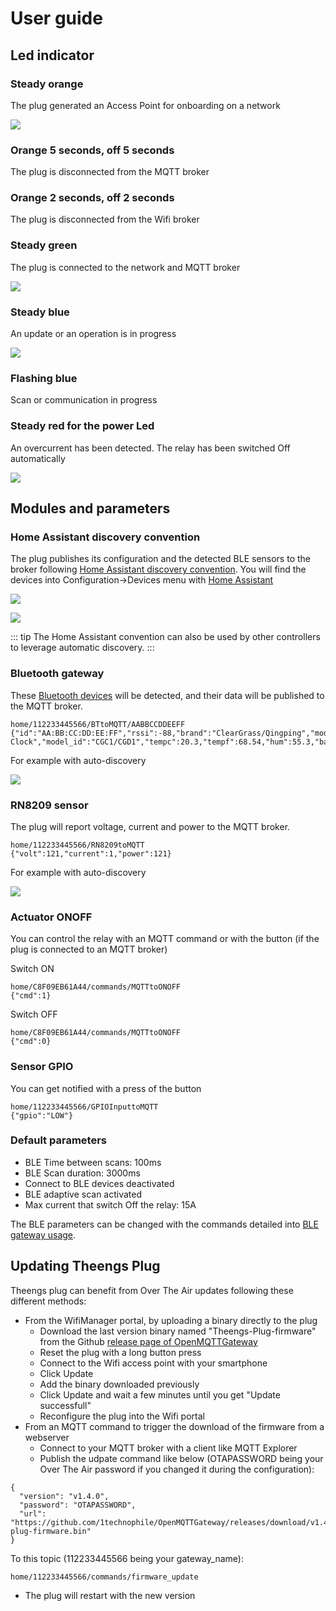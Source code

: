 # User guide

## Led indicator

### Steady orange
The plug generated an Access Point for onboarding on a network
<p align="left">
  <img src="./../img/Theengs-plug01-orange.png">
</p>

### Orange 5 seconds, off 5 seconds
The plug is disconnected from the MQTT broker

### Orange 2 seconds, off 2 seconds
The plug is disconnected from the Wifi broker

### Steady green
The plug is connected to the network and MQTT broker
<p align="left">
  <img src="./../img/Theengs-plug01-green.png">
</p>

### Steady blue
An update or an operation is in progress
<p align="left">
  <img src="./../img/Theengs-plug01-blue.png">
</p>

### Flashing blue
Scan or communication in progress

### Steady red for the power Led
An overcurrent has been detected. The relay has been switched Off automatically
<p align="left">
  <img src="./../img/Theengs-plug01-power-red.png">
</p>

## Modules and parameters

### Home Assistant discovery convention
The plug publishes its configuration and the detected BLE sensors to the broker following [Home Assistant discovery convention](https://www.home-assistant.io/integrations/mqtt/#mqtt-discovery). You will find the devices into Configuration->Devices menu with [Home Assistant](https://docs.openmqttgateway.com/integrate/home_assistant.html)

<p align="left">
  <img src="./../img/Theengs-Plug-Settings-HomeAssistant.png">
</p>

<p align="left">
  <img src="./../img/Theengs-Plug-Settings-HomeAssistant-2.png">
</p>

::: tip
The Home Assistant convention can also be used by other controllers to leverage automatic discovery.
:::

### Bluetooth gateway
These [Bluetooth devices](https://docs.openmqttgateway.com/prerequisites/devices.html#for-ble-devices) will be detected, and their data will be published to the MQTT broker.
```
home/112233445566/BTtoMQTT/AABBCCDDEEFF
{"id":"AA:BB:CC:DD:EE:FF","rssi":-88,"brand":"ClearGrass/Qingping","model":"Alarm Clock","model_id":"CGC1/CGD1","tempc":20.3,"tempf":68.54,"hum":55.3,"batt":41}
```
For example with auto-discovery
<p align="left">
  <img src="./../img/Theengs-Plug-Settings-HomeAssistant-3.png">
</p>

### RN8209 sensor 
The plug will report voltage, current and power to the MQTT broker.
```
home/112233445566/RN8209toMQTT
{"volt":121,"current":1,"power":121}
```

For example with auto-discovery
<p align="left">
  <img src="./../img/Theengs-Plug-Settings-HomeAssistant-4.png">
</p>

### Actuator ONOFF
You can control the relay with an MQTT command or with the button (if the plug is connected to an MQTT broker)

Switch ON
```
home/C8F09EB61A44/commands/MQTTtoONOFF
{"cmd":1}
```
Switch OFF
```
home/C8F09EB61A44/commands/MQTTtoONOFF
{"cmd":0}
```

### Sensor GPIO
You can get notified with a press of the button
```
home/112233445566/GPIOInputtoMQTT
{"gpio":"LOW"}
```

### Default parameters
* BLE Time between scans: 100ms
* BLE Scan duration: 3000ms
* Connect to BLE devices deactivated
* BLE adaptive scan activated
* Max current that switch Off the relay: 15A

The BLE parameters can be changed with the commands detailed into [BLE gateway usage](https://docs.openmqttgateway.com/use/ble.html).

## Updating Theengs Plug
Theengs plug can benefit from Over The Air updates following these different methods:
* From the WifiManager portal, by uploading a binary directly to the plug
  * Download the last version binary named "Theengs-Plug-firmware" from the Github [release page of OpenMQTTGateway](https://github.com/1technophile/OpenMQTTGateway/releases)
  * Reset the plug with a long button press
  * Connect to the Wifi access point with your smartphone
  * Click Update
  * Add the binary downloaded previously
  * Click Update and wait a few minutes until you get "Update successfull"
  * Reconfigure the plug into the Wifi portal
* From an MQTT command to trigger the download of the firmware from a webserver
  * Connect to your MQTT broker with a client like MQTT Explorer
  * Publish the udpate command like below (OTAPASSWORD being your Over The Air password if you changed it during the configuration):
```
{
  "version": "v1.4.0",
  "password": "OTAPASSWORD",
  "url": "https://github.com/1technophile/OpenMQTTGateway/releases/download/v1.4.0/theengs-plug-firmware.bin"
}
```
To this topic (112233445566 being your gateway_name):
```
home/112233445566/commands/firmware_update
```
  * The plug will restart with the new version
